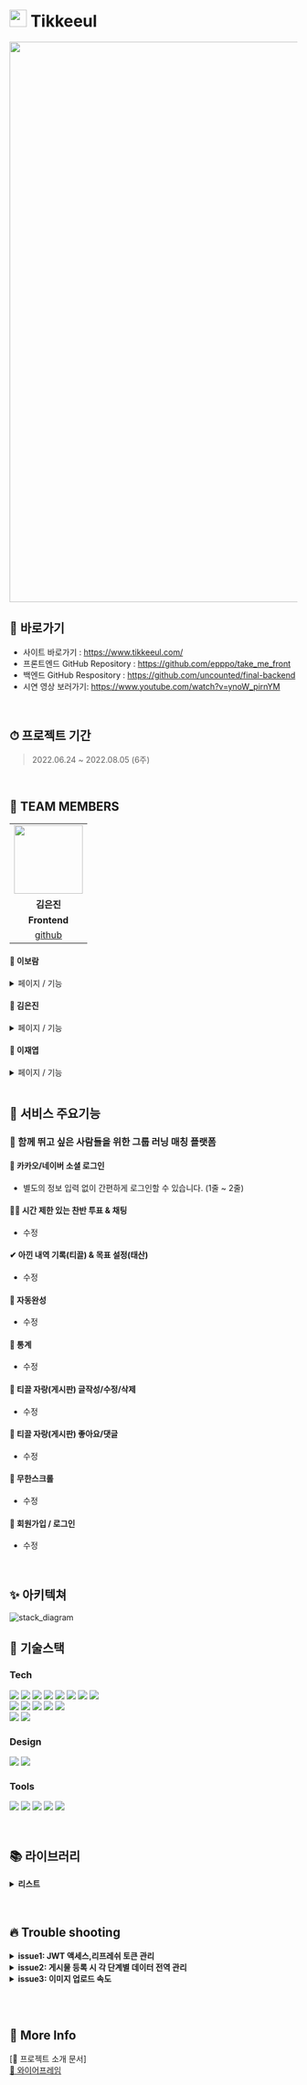# <img width="30px" src="https://user-images.githubusercontent.com/77655749/182784520-0eaf9f85-fbca-4c81-96ae-0471c3df3bc5.png"/>  Tikkeeul
<img width="980px" src="https://user-images.githubusercontent.com/77655749/182780783-e231616d-9b8e-431c-8226-01f031cee103.png"/>

<br> 

## 📌 바로가기

- 사이트 바로가기 : https://www.tikkeeul.com/
- 프론트엔드 GitHub Repository : https://github.com/epppo/take_me_front
- 백엔드 GitHub Respository : https://github.com/uncounted/final-backend
- 시연 영상 보러가기: https://www.youtube.com/watch?v=ynoW_pirnYM
<!-- - Team Notion : https://nonnonnnon.notion.site/nonnonnnon/c84b342351d94ab08689bb4a0ea936ba -->

<br>

## ⏱ 프로젝트 기간

> 2022.06.24 ~ 2022.08.05 (6주)
<br>

## 👾 TEAM MEMBERS

<table>
  <tr>
    <td align="center"><a href="https://github.com/Eunjin09" target='_blank'><img src="" width="120px" /></a></td>
  <tr>
    <td align="center"><strong>김은진</strong></td>
  </tr>
  <tr>
        <td align="center"><b>Frontend</b></td>
<!--     <td align="center"><b>Backend</b></td>
    <td align="center"><b>Design</b></td> -->
  </tr>
    <tr>
       <td align="center"><a href="https://github.com/pg-Parunson" target='_blank'>github</a></td>
  </tr>
</table>

#### 🐰 이보람
<details>
<summary> 페이지 / 기능 </summary>
<br>
✅ 페이지
<br>
로그인 페이지, 메인 페이지, 그룹러닝 페이지, 추천코스 페이지, 그룹채팅
<br></br>

✅ 기능
<br>
`카카오 로그인` `네이버 로그인` `JWT토큰(Access, Refresh) 적용` `여기는 대표 기능`
<br>
<br>
`출석체크` `호스트 평가` `서비스 소개 모달 슬라이드`
<br>
`휴대폰 인증` `회원 탈퇴 기능` `회원 정보 수정` `사진 업로드`
<br>
`참여 예정, 참여 완료, 내가만든 그룹러닝, 북마크 한 게시물, 내가만든 코스추천 게시글 조회` `호스트 평가 표 조회`
<br>
`반응형CSS 구현`
<br>
</details>

#### 🦓 김은진
<details>
<summary> 페이지 / 기능 </summary>
<br>
✅ 페이지
<br>
로그인 페이지, 메인 페이지, 그룹러닝 페이지, 추천코스 페이지, 그룹채팅
<br></br>

✅ 기능
<br>
`카카오 로그인` `네이버 로그인` `JWT토큰(Access, Refresh) 적용`
<br>
<br>
`출석체크` `호스트 평가` `서비스 소개 모달 슬라이드`
<br>
`휴대폰 인증` `회원 탈퇴 기능` `회원 정보 수정` `사진 업로드`
<br>
`참여 예정, 참여 완료, 내가만든 그룹러닝, 북마크 한 게시물, 내가만든 코스추천 게시글 조회` `호스트 평가 표 조회`
<br>
`반응형CSS 구현`
<br>
</details>

#### 🐨 이재엽
<details>
<summary> 페이지 / 기능 </summary>
<br>
✅ 페이지
<br>
로그인 페이지, 메인 페이지, 그룹러닝 페이지, 추천코스 페이지, 그룹채팅
<br></br>

✅ 기능
<br>
`카카오 로그인` `네이버 로그인` `JWT토큰(Access, Refresh) 적용`
<br>
<br>
`출석체크` `호스트 평가` `서비스 소개 모달 슬라이드`
<br>
`휴대폰 인증` `회원 탈퇴 기능` `회원 정보 수정` `사진 업로드`
<br>
`참여 예정, 참여 완료, 내가만든 그룹러닝, 북마크 한 게시물, 내가만든 코스추천 게시글 조회` `호스트 평가 표 조회`
<br>
`반응형CSS 구현`
<br>
</details>



<br>

## 📢  서비스 주요기능

### 🎵 함께 뛰고 싶은 사람들을 위한 그룹 러닝 매칭 플랫폼

#### 🔐 카카오/네이버 소셜 로그인

- 별도의 정보 입력 없이 간편하게 로그인할 수 있습니다. (1줄 ~ 2줄)

#### 🏃‍♀ 시간 제한 있는 찬반 투표 & 채팅

- 수정

#### ✔ 아낀 내역 기록(티끌) & 목표 설정(태산)

- 수정

#### 🗾 자동완성

- 수정

#### 📱 통계

- 수정

#### 📱 티끌 자랑(게시판) 글작성/수정/삭제

- 수정

#### 📱 티끌 자랑(게시판) 좋아요/댓글

- 수정

#### 📱 무한스크롤

- 수정

#### 📱 회원가입 / 로그인

- 수정

<br>

## ✨ 아키텍쳐

![stack_diagram](https://ifh.cc/g/7RDWVT.png)

## 🔨 기술스택

### **Tech**

<p>
<img src="https://img.shields.io/badge/javascript-F7DF1E?style=for-the-badge&logo=javascript&logoColor=black">
<img src="https://img.shields.io/badge/html5-E34F26?style=for-the-badge&logo=html5&logoColor=white">
<img src="https://img.shields.io/badge/css-1572B6?style=for-the-badge&logo=css3&logoColor=white">
<img src="https://img.shields.io/badge/React-61DAFB?style=for-the-badge&logo=react&logoColor=black">
<img src="https://img.shields.io/badge/redux-764ABC?style=for-the-badge&logo=react&logoColor=black">
<img src="https://img.shields.io/badge/axios-007CE2?style=for-the-badge&logo=axios&logoColor=white">
<img src="https://img.shields.io/badge/reactrouterdom-CA4245?style=for-the-badge&logo=reactrouterdom&logoColor=white">
<img src="https://img.shields.io/badge/socket.io-010101?style=for-the-badge&logo=reactrouterdom&logoColor=white">
</br>
<img src="https://img.shields.io/badge/styled--components-DB7093?style=for-the-badge&logo=styledcomponents&logoColor=white">
<img src="https://img.shields.io/badge/amazonaws-232F3E?style=for-the-badge&logo=amazonaws&logoColor=white">
<img src="https://img.shields.io/badge/amazonamplify-orange?style=for-the-badge&logo=amazonsamplify&logoColor=white"> 
<img src="https://img.shields.io/badge/route53-F7A81B?style=for-the-badge&logo=route53&logoColor=white">
<img src="https://img.shields.io/badge/SweetAlert2-362D59?style=for-the-badge&logo=SweetAlert2&logoColor=black">
</br>
<img src="https://img.shields.io/badge/MUI-%230081CB.svg?style=for-the-badge&logo=mui&logoColor=white" >
<img src="https://img.shields.io/badge/Kakao Map Api-F3DC00?style=for-the-badge&logo=KaKao Map Api&logoColor=white">
<br>
</p>

### **Design**

<p>
<img src="https://img.shields.io/badge/Figma-F24E1E?style=for-the-badge&logo=Figma&logoColor=white"/>
  <img src="https://img.shields.io/badge/zeplin-FDBD39?style=for-the-badge&logo=zeplin&logoColor=FDBD39"/>
</p>

### **Tools**

<p>
<img src="https://img.shields.io/badge/VSCode-007ACC?style=for-the-badge&logo=Visual Studio Code&logoColor=white"/>
<img src="https://img.shields.io/badge/Git-F05032?style=for-the-badge&logo=Git&logoColor=white"/>
<img src="https://img.shields.io/badge/Github-181717?style=for-the-badge&logo=github&logoColor=white">
<img src="https://img.shields.io/badge/Notion-000000?style=for-the-badge&logo=Notion&logoColor=white">
<img src="https://img.shields.io/badge/Slack-4A154B?style=for-the-badge&logo=Slack&logoColor=white"/>
<br>
</p>

<br>

## 📚 라이브러리
<details>
<summary><strong> 리스트 </strong></summary>

|            Name             |       Appliance       |   Version    |      선정이유      |
| :-------------------------: | :-------------------: | :----------: |    :----------:    |
|           swiper            |       슬라이드        |    2.1.2     |
|      styled-components      |    컴포넌트 스타일링   |    5.3.5     |
|            Redux            |       상태 관리       |    4.2.0     | 예측 가능한 데이터 플로우를 그릴 수 있다는 장점이 있고 전역으로 상태관리를 할 수 있는 라이브러리로 리덕스를 선택했습니다.
|            axios            |       서버통신        |    0.26.1    |
|         React-redux         |       상태관리        |    8.0.1     |
|      React-router-dom       |        라우터         |    5.3.0     |
|         Redux-thunk         |    리덕스 미들웨어    |    2.4.1     |
|       socket.io-client      |         채팅          |    4.5.1     |
</details>
 <br>
 
<!--  ## 🖥 Core tech
### 🔐 회원가입/로그인/사용자 인증 : 카카오/네이버 소셜로그인,JWT 토큰 방식(Access token/Refresh token)
- 카카오와 네이버 소셜로그인으로 별도 회원가입 과정 없이 간단하게 가입  
- JWT 토큰 인증 방식을 통해 회원들의 로그인 인증관리 및 Access / Refresh 토큰을 활용하여 로그인 기간 관리
### 📷 카카오 지도 코스 그리기 및 거리/소요시간 자동 측정
- 카카오 지도를 활용하여 지도 위에 나만의 코스를 그리고 거리/소요시간이 자동 측정
### 💻 반응형 미디어 쿼리(react-responsive)
- 모바일 사용자가 많은점을 고려하여 데스크탑,노트북,모바일 최적화 진행
### ⏰ 게시물 중복 필터
- 러닝의 특성상 여러가지 환경을 고려한 지역/시간/날짜/거리/러닝환경 등을 활용한 필터 검색 기능 -->

<br/>

## 🔥 Trouble shooting
<details>
<summary><strong> issue1: JWT 액세스,리프레쉬 토큰 관리 </strong></summary>

#### 🙁 situation

- 토큰 탈취에 대한 보안을 강화하기 위해 액세스 토큰의 시간을 짧게 하고 액세스토큰의 재발급이 가능한 리프레쉬 토큰 도입

#### 🛑 cause

- 두 가지의 토큰을 로그인이 필요한 모든 통신에 담아주다보니 불필요한 코드가 길어지고 토큰을 빠트리게 되는 문제 발생
- 액세스 토큰이 만료될 시 리프레쉬 토큰을 통해 재발급을 해주지만 실패한 요청을 재요청하지 않음

#### 🚥 solution

- request 요청에 대한 인터셉터를 만들어 자동으로 모든 요청에 두가지의 토큰을 전달
- response가 실패 시 액세스토큰이 만료되어 재발급 되는 경우면 새토큰을 쿠키에 저장하고 본래의 요청을 다시 요청하는 인터셉터 구성
</details>

<details>
<summary><strong> issue2: 게시물 등록 시 각 단계별 데이터 전역 관리 </strong></summary>

#### 🙁 situation

- 게시물 등록 시 입력 정보량(지도마킹, 10여개의 입력값, 다중 이미지)이 많아 3단계로 나누어진 등록 프로세스 진행

#### 🛑 cause

- 각 단계를 넘나들 때 컴포넌트가 많아 useState의 데이터를 props로 주고받는 과정에서 데이터가 초기화 되고 자식컴포넌트에서 부모컴포넌트의 데이터를 바꿔야 하는 경우가 발생

#### 🚥 solution

- 상속된 컴포넌트가 많고 부모,자식 컴포넌트의 원활한 데이터 전역 관리를 위한 리덕스 활용
</details>

<details>
<summary><strong> issue3: 이미지 업로드 속도 </strong></summary>

#### 🙁 situation

- 서비스 특성상 게시물(그룹러닝/코스추천) 등록 시 다중 사진 업로드로 고화질 이미지 업로드의 가능성이 있음

#### 🛑 cause

- 유저 테스트 결과 2mb가 넘거나 스마트폰 후면카메라로 찍을 시 5mb가 넘는 사진들이 업로드 될 시 업로드가 오래 걸려 유저가 등록 후 오류로 인식하는 상황 발생

#### 🚥 solution

-  browser-image-compression 라이브러리로 1장,2장,3장 업로드 되는 각각의 상황을 고려하여 이미지를 압축한 후 서버로 전달
  -> 데스크탑 테스트 결과 5Mb가 넘는 사진은 1Mb 이내로 용량을 압축하였고 업로드 속도를 50% 이상 줄여 업로드 속도 개선
</details>

<br></br>
## 🌸 More Info

[🌿 프로젝트 소개 문서]  
[💾 와이어프레임](https://www.figma.com/file/KHfXRCNHENbZ7PBS1DYT7O/%EC%9D%B4RUN%EC%A0%80RUN?node-id=0%3A1)
